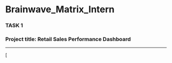 # Brainwave_Matrix_Intern

### TASK 1

### Project title: Retail Sales Performance Dashboard 
---
[ 